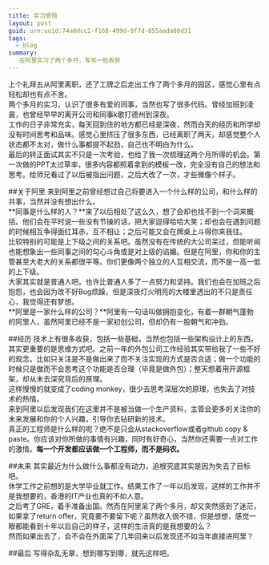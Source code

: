 ```yaml
---
title: 实习感悟
layout: post
guid: urn:uuid:74a0dcc2-f168-499d-8f7d-855aada88d31
tags:
  - blog
summary:
   在阿里实习了两个多月，写写一些收获
--- 
```


上个礼拜五从阿里离职，还了工牌之后走出工作了两个多月的园区，感觉心里有点轻松却也有点不舍。  
两个多月的实习，认识了很多有爱的同事，当然也写了很多代码。曾经加班到凌晨，也曾经早早的离开公司和同事k歌打德州到深夜。  
工作的日子非常充实，每天回到住的地方都已经是深夜，然而白天的经历和所学却没有时间思考和品味。感觉心里挤压了很多东西，已经离职了两天，却感觉整个人状态都不太对，做什么事都提不起劲，自己也不明白为什么。  
最后的转正面试其实不只是一次考验，也给了我一次梳理这两个月所得的机会。第一次做的PPT太过草率，很多内容都照着拿到的模板一改，完全没有自己的想法和思考。给师兄看过了以后被指出问题，之后大改了一次，才些微像个样子。  

##关于阿里
来到阿里之前曾经想过自己将要进入一个什么样的公司，和什么样的共事，当然并没有想出什么。  
**同事是什么样的人？**来了以后相处了这么久，想了会却也找不到一个词来概括。他们会在平时说一些没有节操的话，把大家逗得哈哈大笑；却也会在遇到问题的时候相互争得面红耳赤，互不相让；之后可能又会在牌桌上斗得你来我往。  
比较特别的可能是上下级之间的关系吧。虽然没有在传统的大公司呆过，但能听闻也能想象出一些同事之间的勾心斗角或是对上级的谄媚。但是在阿里，你和你的主管甚至大老大的关系都很平等。你们更像两个独立的人互相交流，而不是一高一低的上下级。  
大家其实就是普通人吧。也许比普通人多了一点努力和坚持。我们也会在加班之后抱怨，也会因为改不好Bug烦躁，但是深夜灯火明亮的大楼里透出的不只是责任心，我觉得还有梦想。  
**阿里是一家什么样的公司？**阿里有一句话叫做拥抱变化，有着一群朝气蓬勃的阿里人，虽然阿里已经不是一家初创公司，但却仍有一股朝气和冲劲。

##经历
技术上有很多收获，包括一些基础，当然也包括一些架构设计上的东西。  
其实更重要的是思维方式吧。之前一年的外包公司工作经验其实带给我了一些不好的观念。比如只关注是不是做出来了而不关注实现的方式是否合适；做一个功能的时候只是做而不会思考这个功能是否合理（毕竟是做外包）；整天想着用开源框架，却从未去深究背后的原理。  
这样慢慢的就变成了coding monkey，很少去思考深层次的原理，也失去了对技术的热情。  
来到阿里以后发现我们在这里并不是被当做一个生产资料，主管会更多的关注你的未来发展和你的个人兴趣，引导你去钻研新的技术。  
真正的工程师是什么样的呢？绝不是只会从stackoverflow或者github copy & paste。你应该对你所做的事情有兴趣，同时有好奇心，当然你还需要一点对工作的激情。**每一个开发都应该做一个工程师，而不是码农。**

##未来
其实最近为什么做什么事都没有动力，追根究底其实是因为失去了目标吧。  
休学工作之前想的是大学毕业就工作。结果工作了一年以后发现，这样的工作并不是我想要的，香港的IT产业也真的不如人意。  
之后考了GRE，着手准备出国。然而在阿里呆了两个多月，却又突然感到了迷茫，如果拿了return offer，究竟要不要留下呢？虽然收入很不错，但是想想，感觉一眼都能看到十年以后自己的样子，这样的生活真的是我想要的么？  
然而如果出去了，会不会在外面呆了几年回来以后发现还不如当年直接进阿里？  

##最后
写得杂乱无章，想到哪写到哪，就先这样吧。